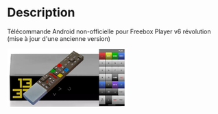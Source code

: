 # Description
Télécommande Android non-officielle pour Freebox Player v6 révolution (mise à jour d'une ancienne version)

<img src="media/play_store_1024x500.png"  width="280">

